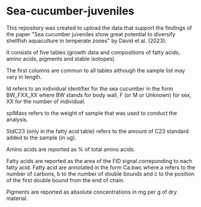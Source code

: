 # Sea-cucumber-juveniles

This repository was created to upload the data that support the findings of the paper "Sea cucumber juveniles show great potential to diversify shellfish aquaculture in temperate zones" by David et al. (2023).

It consists of five tables (growth data and compositions of fatty acids, amino acids, pigments and stable isotopes).

The first columns are commun to all tables although the sample list may vary in length.

Id refers to an individual identifier for the sea cucumber in the form BW_FXX_XX where BW stands for body wall, F (or M or Unknown) for sex, XX for the number of individual.

splMass refers to the weight of sample that was used to conduct the analysis.

StdC23 (only in the fatty acid table) refers to the amount of C23 standard added to the sample (in ug).

Amino acids are reported as % of total amino acids.

Fatty acids are reported as the area of the FID signal correponding to each fatty acid. Fatty acid are annotated in the form Ca.bwc where a refers to the number of carbons, b to the number of double bounds and c to the position of the first double bound from the end of chain.

Pigments are reported as absolute concentrations in mg per g of dry material.
